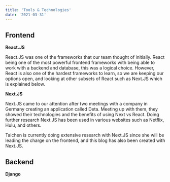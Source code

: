 ```yaml
---
title: 'Tools & Technologies'
date: '2021-03-31'
---
```


## Frontend

**React.JS**

React.JS was one of the frameworks that our team thought of initially. React being one of the most powerful frontend frameworks with being able to work with a backend and database, this was a logical choice. However, React is also one of the hardest frameworks to learn, so we are keeping our options open, and looking at other subsets of React such as Next.JS which is explained below.

**Next.JS**

Next.JS came to our attention after two meetings with a company in Germany creating an application called Deta. Meeting up with them, they showed their technologies and the benefits of using Next vs React. Doing further research Next.JS has been used in various websites such as Netflix, Hulu, and others.

Taichen is currently doing extensive research with Next.JS since she will be leading the charge on the frontend, and this blog has also been created with Next.JS.

## Backend

**Django**